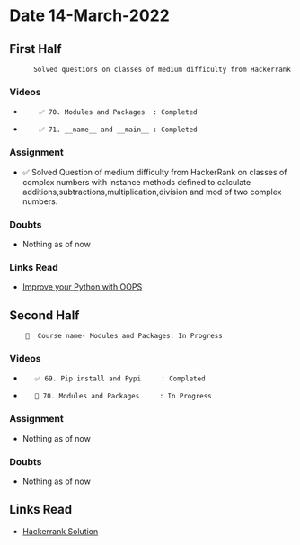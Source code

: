 
# Date 14-March-2022



## First Half

          Solved questions on classes of medium difficulty from Hackerrank

### Videos

-         ✅ 70. Modules and Packages  : Completed
-         ✅ 71. __name__ and __main__ : Completed 

### Assignment

-  ✅   Solved Question of medium difficulty from HackerRank on classes of complex numbers with instance methods defined to calculate
        additions,subtractions,multiplication,division and mod of two complex numbers.   

### Doubts

- Nothing as of now

### Links Read

- [Improve your Python with OOPS](https://jeffknupp.com/blog/2014/06/18/improve-your-python-python-classes-and-object-oriented-programming/)
  

## Second Half

        🔄  Course name- Modules and Packages: In Progress


### Videos

-        ✅ 69. Pip install and Pypi   	: Completed
-        🔄 70. Modules and Packages 	: In Progress 

### Assignment

-  Nothing as of now

### Doubts

- Nothing as of now

## Links Read

- [Hackerrank Solution](https://www.hackerrank.com/challenges/class-1-dealing-with-complex-numbers/problem?isFullScreen=true)